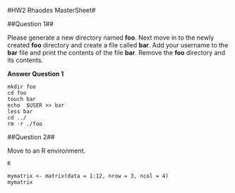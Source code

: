 #HW2 Rhaodes MasterSheet#


##Question 1##

Please generate a new directory named **foo**.
Next move in to the newly created **foo** directory and create a file called **bar**.
Add your username to the **bar** file and print the contents of the file **bar**.
Remove the **foo** directory and its contents.   

**Answer Question 1**

```
mkdir foo
cd foo
touch bar
echo  $USER >> bar
less bar
cd ../
rm -r ./foo
```

##Question 2##

Move to an R environment.

```
R
```

```
mymatrix <- matrix(data = 1:12, nrow = 3, ncol = 4)
mymatrix
```

